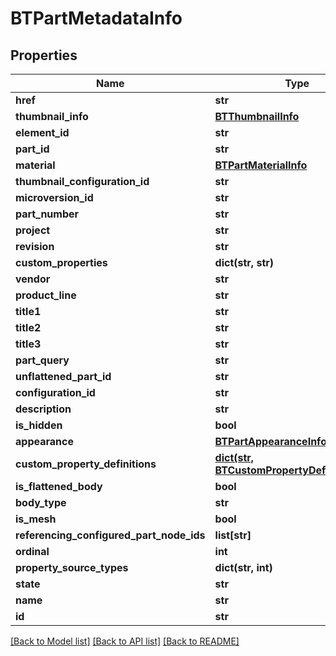 # BTPartMetadataInfo

## Properties
Name | Type | Description | Notes
------------ | ------------- | ------------- | -------------
**href** | **str** |  | [optional] 
**thumbnail_info** | [**BTThumbnailInfo**](BTThumbnailInfo.md) |  | [optional] 
**element_id** | **str** |  | [optional] 
**part_id** | **str** |  | [optional] 
**material** | [**BTPartMaterialInfo**](BTPartMaterialInfo.md) |  | [optional] 
**thumbnail_configuration_id** | **str** |  | [optional] 
**microversion_id** | **str** |  | [optional] 
**part_number** | **str** |  | [optional] 
**project** | **str** |  | [optional] 
**revision** | **str** |  | [optional] 
**custom_properties** | **dict(str, str)** |  | [optional] 
**vendor** | **str** |  | [optional] 
**product_line** | **str** |  | [optional] 
**title1** | **str** |  | [optional] 
**title2** | **str** |  | [optional] 
**title3** | **str** |  | [optional] 
**part_query** | **str** |  | [optional] 
**unflattened_part_id** | **str** |  | [optional] 
**configuration_id** | **str** |  | [optional] 
**description** | **str** |  | [optional] 
**is_hidden** | **bool** |  | [optional] 
**appearance** | [**BTPartAppearanceInfo**](BTPartAppearanceInfo.md) |  | [optional] 
**custom_property_definitions** | [**dict(str, BTCustomPropertyDefinitionInfo)**](BTCustomPropertyDefinitionInfo.md) |  | [optional] 
**is_flattened_body** | **bool** |  | [optional] 
**body_type** | **str** |  | [optional] 
**is_mesh** | **bool** |  | [optional] 
**referencing_configured_part_node_ids** | **list[str]** |  | [optional] 
**ordinal** | **int** |  | [optional] 
**property_source_types** | **dict(str, int)** |  | [optional] 
**state** | **str** |  | [optional] 
**name** | **str** |  | [optional] 
**id** | **str** |  | [optional] 

[[Back to Model list]](../README.md#documentation-for-models) [[Back to API list]](../README.md#documentation-for-api-endpoints) [[Back to README]](../README.md)


